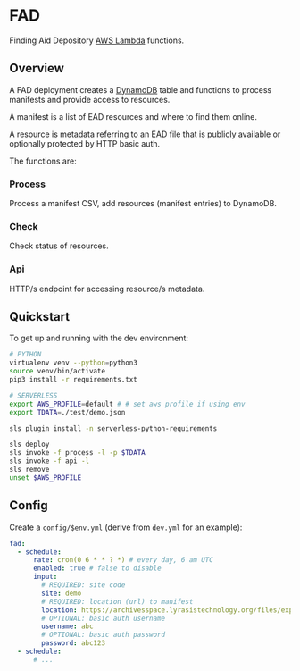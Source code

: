 # FAD

Finding Aid Depository [AWS Lambda](#) functions.

## Overview

A FAD deployment creates a [DynamoDB](#) table and functions to process
manifests and provide access to resources.

A manifest is a list of EAD resources and where to find them online.

A resource is metadata referring to an EAD file that is publicly available or
optionally protected by HTTP basic auth.

The functions are:

### Process

Process a manifest CSV, add resources (manifest entries) to DynamoDB.

### Check

Check status of resources.

### Api

HTTP/s endpoint for accessing resource/s metadata.

## Quickstart

To get up and running with the dev environment:

```bash
# PYTHON
virtualenv venv --python=python3
source venv/bin/activate
pip3 install -r requirements.txt

# SERVERLESS
export AWS_PROFILE=default # # set aws profile if using env
export TDATA=./test/demo.json

sls plugin install -n serverless-python-requirements

sls deploy
sls invoke -f process -l -p $TDATA
sls invoke -f api -l
sls remove
unset $AWS_PROFILE
```

## Config

Create a `config/$env.yml` (derive from `dev.yml` for an example):

```yml
fad:
  - schedule:
      rate: cron(0 6 * * ? *) # every day, 6 am UTC
      enabled: true # false to disable
      input:
        # REQUIRED: site code
        site: demo
        # REQUIRED: location (url) to manifest
        location: https://archivesspace.lyrasistechnology.org/files/exports/manifest_ead_xml.csv
        # OPTIONAL: basic auth username
        username: abc
        # OPTIONAL: basic auth password
        password: abc123
  - schedule:
      # ...
```

